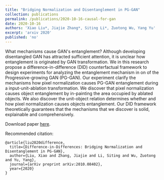 ```yaml
---
title: "Bridging Normalization and Disentanglement in PG-GAN"
collection: publications
permalink: /publications/2020-10-16-causal-for-gan
date: 2020-10-16
authors: 'Xiao Liu*, Jiajie Zhang*, Siting Li*, Zuotong Wu, Yang Yu'
excerpt: 'arxiv 2020'
published: 'no'
---
```

What mechanisms cause GAN's entanglement? Although developing disentangled GAN has attracted sufficient attention, it is unclear how entanglement is originated by GAN transformation. We in this research propose a difference-in-difference (DID) counterfactual framework to design experiments for analyzing the entanglement mechanism in on of the Progressive-growing GAN (PG-GAN). Our experiment clarify the mechanisms how pixel normalization causes PG-GAN entanglement during a input-unit-ablation transformation. We discover that pixel normalization causes object entanglement by in-painting the area occupied by ablated objects. We also discover the unit-object relation determines whether and how pixel normalization causes objects entanglement. Our DID framework theoretically guarantees that the mechanisms that we discover is solid, explainable and comprehensively.

Download paper [here](https://arxiv.org/pdf/2010.08402.pdf).

Recommended citation: 

```
@article{liu2020difference,
  title={Difference-in-Differences: Bridging Normalization and Disentanglement in PG-GAN},
  author={Liu, Xiao and Zhang, Jiajie and Li, Siting and Wu, Zuotong and Yu, Yang},
  journal={arXiv preprint arXiv:2010.08402},
  year={2020}
}
```

